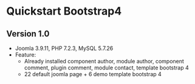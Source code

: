 # Quickstart Bootstrap4
## Version 1.0
- Joomla 3.9.11, PHP 7.2.3, MySQL 5.7.26
- Feature:
    - Already installed component author, module author, component comment, plugin comment, module contact, template bootstrap 4
    - 22 default joomla page + 6 demo template bootstrap 4
